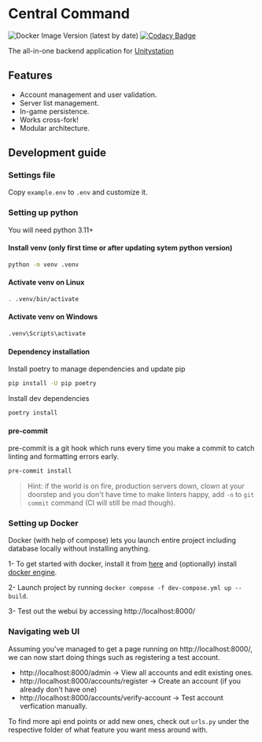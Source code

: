 # Central Command

![Docker Image Version (latest by date)](https://img.shields.io/docker/v/unitystation/central-command?sort=date)
[![Codacy Badge](https://app.codacy.com/project/badge/Grade/38cce37d4c854ca48645fd5ecc9cae61)](https://www.codacy.com/gh/unitystation/central-command/dashboard?utm_source=github.com&amp;utm_medium=referral&amp;utm_content=unitystation/central-command&amp;utm_campaign=Badge_Grade)

The all-in-one backend application for [Unitystation](https://github.com/unitystation/unitystation)

## Features

- Account management and user validation.
- Server list management.
- In-game persistence.
- Works cross-fork!
- Modular architecture.

## Development guide

### Settings file

Copy `example.env` to `.env` and customize it.

### Setting up python

You will need python 3.11+

#### Install venv (only first time or after updating sytem python version)

```sh
python -m venv .venv
```

#### Activate venv on Linux

```sh
. .venv/bin/activate
```

#### Activate venv on Windows

```bat
.venv\Scripts\activate
```

#### Dependency installation

Install poetry to manage dependencies and update pip

```sh
pip install -U pip poetry
```

Install dev dependencies

```sh
poetry install
```

#### pre-commit

pre-commit is a git hook which runs every time you make a commit to catch linting and formatting errors early.  

```sh
pre-commit install
```

> Hint: if the world is on fire, production servers down, clown at your doorstep and you don't have time to make linters happy, add `-n` to `git commit` command (CI will still be mad though).

### Setting up Docker

Docker (with help of compose) lets you launch entire project including database locally without installing anything.

1- To get started with docker, install it from [here](https://docs.docker.com/get-docker/) and (optionally) install [docker engine](https://docs.docker.com/engine/install/).

2- Launch project by running `docker compose -f dev-compose.yml up --build`.

3- Test out the webui by accessing http://localhost:8000/

### Navigating web UI

Assuming you've managed to get a page running on http://localhost:8000/, we can now start doing things such as registering a test account.

- http://localhost:8000/admin -> View all accounts and edit existing ones.
- http://localhost:8000/accounts/register -> Create an account (if you already don't have one)
- http://localhost:8000/accounts/verify-account -> Test account verfication manually.

To find more api end points or add new ones, check out `urls.py` under the respective folder of what feature you want mess around with.
